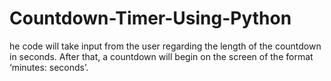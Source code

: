 # Countdown-Timer-Using-Python
he code will take input from the user regarding the length of the countdown in seconds. After that, a countdown will begin on the screen of the format ‘minutes: seconds’. 
